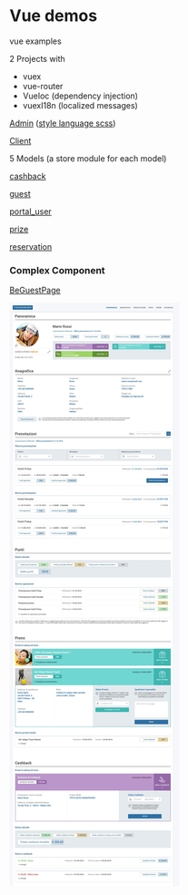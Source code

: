 # Vue demos
vue examples

2 Projects with
- vuex
- vue-router
- VueIoc (dependency injection)
- vuexI18n (localized messages)

[Admin](webapp/app/be)
([style language scss](common-assets/assets/scss))

[Client](webapp/app/fe)

5 Models (a store module for each model)

[cashback](webapp/app/cashback)

[guest](webapp/app/guest)

[portal_user](webapp/app/portal_user)

[prize](webapp/app/prize)

[reservation](webapp/app/reservation)


### Complex Component
[BeGuestPage](webapp/app/guest-be/pages/BeGuestPage.vue)

![user](webapp/assets/img/preloader/user.png)